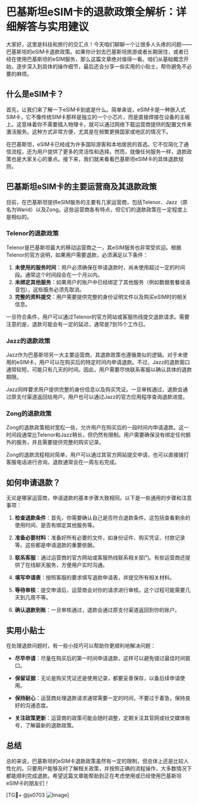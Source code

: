# 巴基斯坦eSIM卡的退款政策全解析：详细解答与实用建议

大家好，这里是科技和旅行的交汇点！今天咱们聊聊一个让很多人头疼的问题——巴基斯坦的eSIM卡退款政策。如果你计划去巴基斯坦旅游或者长期居住，或者已经在使用巴基斯坦的eSIM服务，那么这篇文章绝对值得一看。咱们从基础概念开始，逐步深入到具体的操作细节，最后还会分享一些实用的小贴士，帮你避免不必要的麻烦。

## 什么是eSIM卡？

首先，让我们来了解一下eSIM卡到底是什么。简单来说，eSIM卡是一种嵌入式SIM卡，它不像传统SIM卡那样是独立的一个小芯片，而是直接焊接在设备的主板上。这意味着你不需要插入物理卡，就可以通过网络下载运营商提供的配置文件来激活服务。这种方式非常方便，尤其是在频繁更换国家或地区的情况下。

在巴基斯坦，eSIM卡已经成为许多国际游客和本地居民的首选。它不仅简化了通信流程，还为用户提供了更多的灵活性和选择。然而，就像任何服务一样，退款政策也是大家关心的重点。接下来，我们就来看看巴基斯坦eSIM卡的具体退款规则。

## 巴基斯坦eSIM卡的主要运营商及其退款政策

目前，在巴基斯坦提供eSIM服务的主要有几家运营商，包括Telenor、Jazz（原名为Warid）以及Zong。这些运营商各有特点，但它们的退款政策在一定程度上是相似的。

### Telenor的退款政策

Telenor是巴基斯坦最大的移动运营商之一，其eSIM服务也非常受欢迎。根据Telenor的官方说明，如果用户需要退款，必须满足以下条件：

1. **未使用的服务时间**：用户必须确保在申请退款时，尚未使用超过一定的时间段。通常这个时间段会在一个月以内。
2. **未绑定其他服务**：如果用户的账户中已经绑定了其他服务（例如数据套餐或语音包），这些服务必须先取消。
3. **完整的资料提交**：用户需要提供完整的身份证明文件以及购买eSIM时的相关信息。

一旦符合条件，用户可以通过Telenor的官方网站或客服热线提交退款请求。需要注意的是，退款可能会有一定的延迟，通常是7到15个工作日。

### Jazz的退款政策

Jazz作为巴基斯坦另一大主要运营商，其退款政策也遵循类似的逻辑。对于未使用的eSIM卡，用户可以在购买后的特定时间内申请退款。不过，Jazz的退款窗口通常较短，可能只有几天的时间。因此，用户需要尽快联系客服以确认具体的退款期限。

Jazz同样要求用户提供完整的身份信息以及购买凭证。一旦审核通过，退款会通过原支付渠道返回给用户。用户也可以通过Jazz的官方应用程序查询退款进度。

### Zong的退款政策

Zong的退款政策相对宽松一些，允许用户在购买后的一段时间内申请退款。这一时间段通常比Telenor和Jazz稍长，但仍然有限制。用户需要确保没有绑定任何额外的服务，并且需要提供完整的购买记录。

Zong的退款流程相对简单，用户可以通过其官方网站提交申请，也可以直接拨打客服电话进行咨询。退款通常会在一周左右完成。

## 如何申请退款？

无论是哪家运营商，申请退款的基本步骤大致相同。以下是一些通用的步骤和注意事项：

1. **检查退款条件**：首先，你需要确认自己是否符合退款条件。这包括查看剩余的使用时间、是否有绑定其他服务等。
   
2. **准备必要材料**：准备好所有必要的文件，如身份证件、购买凭证、付款记录等。这些都是申请退款的重要依据。

3. **联系客服**：通过运营商的官方网站或客服热线联系相关部门。有些运营商还提供了在线聊天服务，方便用户实时沟通。

4. **填写申请表**：按照客服的要求填写退款申请表，并提交所有相关材料。

5. **等待审核**：提交申请后，运营商会对你的请求进行审核。这个过程可能需要几天到几周不等。

6. **确认退款到账**：一旦审核通过，退款会通过原支付渠道返回到你的账户。

## 实用小贴士

在处理退款问题时，有一些小技巧可以帮助你更顺利地解决问题：

- **尽早申请**：尽量在购买后的第一时间申请退款，这样可以避免错过最佳时间窗口。
  
- **保留证据**：无论是购买凭证还是使用记录，都要妥善保存，以备后续申请使用。

- **保持耐心**：运营商处理退款请求通常需要一定的时间，不要过于着急，保持良好的沟通态度。

- **关注政策更新**：运营商的政策可能会随时调整，定期关注其官网或社交媒体账号，了解最新的退款政策。

## 总结

总的来说，巴基斯坦的eSIM卡退款政策虽然有一定的限制，但总体上还是比较人性化的。只要用户能够及时了解相关政策，并按照正确的流程操作，大多数情况下都能顺利完成退款。希望这篇文章能帮助到正在考虑使用或已经使用巴基斯坦eSIM卡的朋友们！

[TG💪+ @jx0703 ![Image](https://github.com/user-attachments/assets/dbca1d08-cadb-493c-b0ec-ad6f7a83f270)]